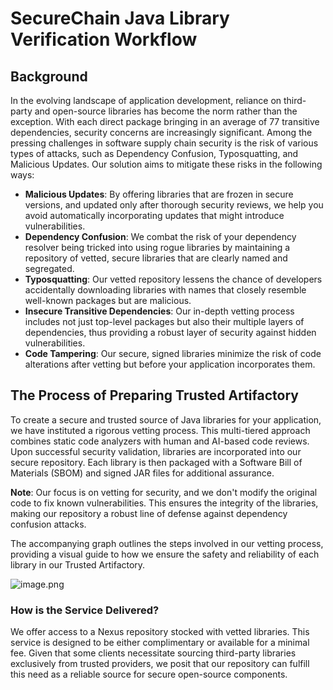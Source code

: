 # SecureChain Java Library Verification Workflow

## Background

In the evolving landscape of application development, reliance on third-party and open-source libraries has become the norm rather than the exception. With each direct package bringing in an average of 77 transitive dependencies, security concerns are increasingly significant. Among the pressing challenges in software supply chain security is the risk of various types of attacks, such as Dependency Confusion, Typosquatting, and Malicious Updates. Our solution aims to mitigate these risks in the following ways:

-   **Malicious Updates**: By offering libraries that are frozen in secure versions, and updated only after thorough security reviews, we help you avoid automatically incorporating updates that might introduce vulnerabilities.
-   **Dependency Confusion**: We combat the risk of your dependency resolver being tricked into using rogue libraries by maintaining a repository of vetted, secure libraries that are clearly named and segregated.
-   **Typosquatting**: Our vetted repository lessens the chance of developers accidentally downloading libraries with names that closely resemble well-known packages but are malicious.
-   **Insecure Transitive Dependencies**: Our in-depth vetting process includes not just top-level packages but also their multiple layers of dependencies, thus providing a robust layer of security against hidden vulnerabilities.
-   **Code Tampering**: Our secure, signed libraries minimize the risk of code alterations after vetting but before your application incorporates them.

## The Process of Preparing Trusted Artifactory

To create a secure and trusted source of Java libraries for your application, we have instituted a rigorous vetting process. This multi-tiered approach combines static code analyzers with human and AI-based code reviews. Upon successful security validation, libraries are incorporated into our secure repository. Each library is then packaged with a Software Bill of Materials (SBOM) and signed JAR files for additional assurance.

**Note**: Our focus is on vetting for security, and we don't modify the original code to fix known vulnerabilities. This ensures the integrity of the libraries, making our repository a robust line of defense against dependency confusion attacks.

The accompanying graph outlines the steps involved in our vetting process, providing a visual guide to how we ensure the safety and reliability of each library in our Trusted Artifactory.

![image.png](images/vetted_flow.png)

### How is the Service Delivered?

We offer access to a Nexus repository stocked with vetted libraries. This service is designed to be either complimentary or available for a minimal fee. Given that some clients necessitate sourcing third-party libraries exclusively from trusted providers, we posit that our repository can fulfill this need as a reliable source for secure open-source components.

          

